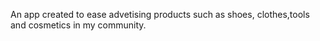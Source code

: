 An app created to ease  advetising  products
such as shoes, clothes,tools and cosmetics in my community.

